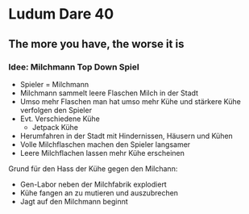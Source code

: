 # Ludum Dare 40 

## The more you have, the worse it is

### Idee: Milchmann Top Down Spiel 

* Spieler = Milchmann 
* Milchmann sammelt leere Flaschen Milch in der Stadt 
* Umso mehr Flaschen man hat umso mehr Kühe und stärkere Kühe verfolgen den Spieler 
* Evt. Verschiedene Kühe
  * Jetpack Kühe 
* Herumfahren in der Stadt mit Hindernissen, Häusern und Kühen 
* Volle Milchflaschen machen den Spieler langsamer 
* Leere Milchflachen lassen mehr Kühe erscheinen

Grund für den Hass der Kühe gegen den Milchann: 

* Gen-Labor neben der Milchfabrik explodiert 
* Kühe fangen an zu mutieren und auszubrechen 
* Jagt auf den Milchmann beginnt